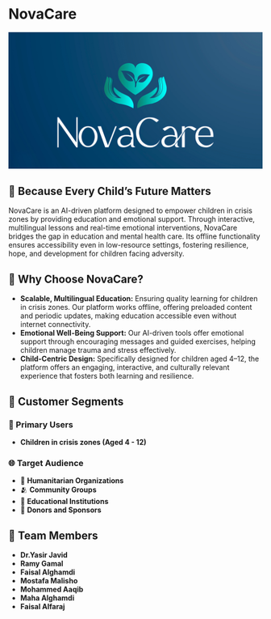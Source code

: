 # NovaCare

![NovaCare Logo](https://github.com/ramygamal231/NovaCare/blob/main/NovaCare%20Logo.png)

## 👦 Because Every Child’s Future Matters

NovaCare is an AI-driven platform designed to empower children in crisis zones by providing education and emotional support. Through interactive, multilingual lessons and real-time emotional interventions, NovaCare bridges the gap in education and mental health care. Its offline functionality ensures accessibility even in low-resource settings, fostering resilience, hope, and development for children facing adversity.

## 🧠 **Why Choose NovaCare?**
- **Scalable, Multilingual Education:** Ensuring quality learning for children in crisis zones. Our platform works offline, offering preloaded content and periodic updates, making education accessible even without internet connectivity.
- **Emotional Well-Being Support:** Our AI-driven tools offer emotional support through encouraging messages and guided exercises, helping children manage trauma and stress effectively. 
- **Child-Centric Design:** Specifically designed for children aged 4–12, the platform offers an engaging, interactive, and culturally relevant experience that fosters both learning and resilience.


## 🎯 Customer Segments

### 👶 Primary Users
- **Children in crisis zones (Aged 4 - 12)**

### 🌐 Target Audience
- 🤝 **Humanitarian Organizations**
- 🫂 **Community Groups**
- 📝 **Educational Institutions**
- 💸 **Donors and Sponsors**


## 👥 Team Members
- **Dr.Yasir Javid**
- **Ramy Gamal**
- **Faisal Alghamdi**
- **Mostafa Malisho**
- **Mohammed Aaqib**
- **Maha Alghamdi**
- **Faisal Alfaraj**

